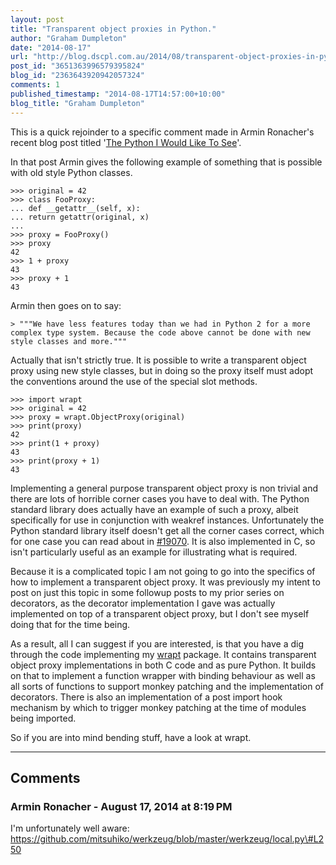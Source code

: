 ```yaml
---
layout: post
title: "Transparent object proxies in Python."
author: "Graham Dumpleton"
date: "2014-08-17"
url: "http://blog.dscpl.com.au/2014/08/transparent-object-proxies-in-python.html"
post_id: "3651363996579395824"
blog_id: "2363643920942057324"
comments: 1
published_timestamp: "2014-08-17T14:57:00+10:00"
blog_title: "Graham Dumpleton"
---
```


This is a quick rejoinder to a specific comment made in Armin Ronacher's recent blog post titled '[The Python I Would Like To See](http://lucumr.pocoo.org/2014/8/16/the-python-i-would-like-to-see/)'.

In that post Armin gives the following example of something that is possible with old style Python classes.
    
    
    >>> original = 42  
    >>> class FooProxy:  
    ... def __getattr__(self, x):  
    ... return getattr(original, x)  
    ...  
    >>> proxy = FooProxy()  
    >>> proxy  
    42  
    >>> 1 + proxy  
    43  
    >>> proxy + 1  
    43

Armin then goes on to say:

```
> """We have less features today than we had in Python 2 for a more complex type system. Because the code above cannot be done with new style classes and more."""
```

Actually that isn't strictly true. It is possible to write a transparent object proxy using new style classes, but in doing so the proxy itself must adopt the conventions around the use of the special slot methods.
    
    
    >>> import wrapt  
    >>> original = 42  
    >>> proxy = wrapt.ObjectProxy(original)  
    >>> print(proxy)  
    42  
    >>> print(1 + proxy)  
    43  
    >>> print(proxy + 1)  
    43

Implementing a general purpose transparent object proxy is non trivial and there are lots of horrible corner cases you have to deal with. The Python standard library does actually have an example of such a proxy, albeit specifically for use in conjunction with weakref instances. Unfortunately the Python standard library itself doesn't get all the corner cases correct, which for one case you can read about in [\#19070](http://bugs.python.org/issue19070). It is also implemented in C, so isn't particularly useful as an example for illustrating what is required.

Because it is a complicated topic I am not going to go into the specifics of how to implement a transparent object proxy. It was previously my intent to post on just this topic in some followup posts to my prior series on decorators, as the decorator implementation I gave was actually implemented on top of a transparent object proxy, but I don't see myself doing that for the time being.

As a result, all I can suggest if you are interested, is that you have a dig through the code implementing my [wrapt](https://github.com/GrahamDumpleton/wrapt) package. It contains transparent object proxy implementations in both C code and as pure Python. It builds on that to implement a function wrapper with binding behaviour as well as all sorts of functions to support monkey patching and the implementation of decorators. There is also an implementation of a post import hook mechanism by which to trigger monkey patching at the time of modules being imported.

So if you are into mind bending stuff, have a look at wrapt.

---

## Comments

### Armin Ronacher - August 17, 2014 at 8:19 PM

I'm unfortunately well aware: https://github.com/mitsuhiko/werkzeug/blob/master/werkzeug/local.py\#L250


